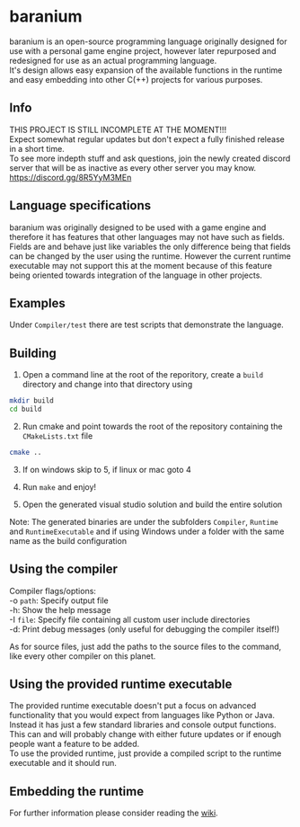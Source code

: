 baranium
========

baranium is an open-source programming language originally designed
for use with a personal game engine project, however later repurposed
and redesigned for use as an actual programming language.<br/>
It's design allows easy expansion of the available functions in the runtime
and easy embedding into other C(++) projects for various purposes.

## Info
THIS PROJECT IS STILL INCOMPLETE AT THE MOMENT!!! <br/>
Expect somewhat regular updates but don't expect a fully finished
release in a short time. <br/>
To see more indepth stuff and ask questions, join the newly created discord server that
will be as inactive as every other server you may know. https://discord.gg/8R5YyM3MEn

## Language specifications
baranium was originally designed to be used with a game engine and
therefore it has features that other languages may not have such as
fields. Fields are and behave just like variables the only difference
being that fields can be changed by the user using the runtime.
However the current runtime executable may not support this at the
moment because of this feature being oriented towards integration of
the language in other projects.

## Examples
Under `Compiler/test` there are test scripts that demonstrate the language.

## Building
1. Open a command line at the root of the reporitory, create a `build` directory and change into that directory using
```bash
mkdir build
cd build
```
2. Run cmake and point towards the root of the repository containing the `CMakeLists.txt` file
```bash
cmake ..
```

3. If on windows skip to 5, if linux or mac goto 4

4. Run `make` and enjoy!

5. Open the generated visual studio solution and build the entire solution

Note: The generated binaries are under the subfolders `Compiler`, `Runtime`
      and `RuntimeExecutable` and if using Windows under a folder with the
      same name as the build configuration

## Using the compiler
Compiler flags/options:<br/>
-o `path`:  Specify output file<br/>
-h:         Show the help message<br/>
-I `file`:  Specify file containing all custom user include directories<br/>
-d:         Print debug messages (only useful for debugging the compiler itself!)<br/>

As for source files, just add the paths to the source files to the command,
like every other compiler on this planet.

## Using the provided runtime executable
The provided runtime executable doesn't put a focus on advanced
functionality that you would expect from languages like Python or Java.
Instead it has just a few standard libraries and console output
functions. This can and will probably change with either future updates
or if enough people want a feature to be added.
<br/>
To use the provided runtime, just provide a compiled script to the runtime executable and it
should run.

## Embedding the runtime
For further information please consider reading the [wiki](../../wiki).
